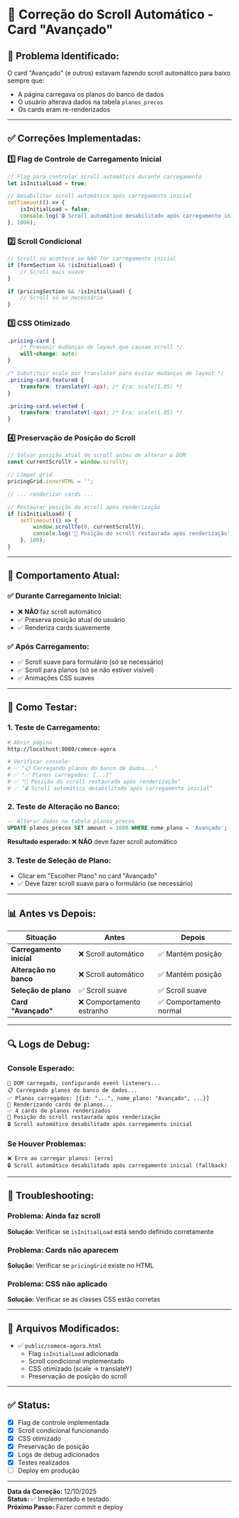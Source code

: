 # 🔧 Correção do Scroll Automático - Card "Avançado"

## 🐛 **Problema Identificado:**

O card "Avançado" (e outros) estavam fazendo scroll automático para baixo sempre que:
- A página carregava os planos do banco de dados
- O usuário alterava dados na tabela `planos_precos`
- Os cards eram re-renderizados

---

## ✅ **Correções Implementadas:**

### **1️⃣ Flag de Controle de Carregamento Inicial**
```javascript
// Flag para controlar scroll automático durante carregamento
let isInitialLoad = true;

// Desabilitar scroll automático após carregamento inicial
setTimeout(() => {
    isInitialLoad = false;
    console.log('🔒 Scroll automático desabilitado após carregamento inicial');
}, 1000);
```

### **2️⃣ Scroll Condicional**
```javascript
// Scroll só acontece se NÃO for carregamento inicial
if (formSection && !isInitialLoad) {
    // Scroll mais suave
}

if (pricingSection && !isInitialLoad) {
    // Scroll só se necessário
}
```

### **3️⃣ CSS Otimizado**
```css
.pricing-card {
    /* Prevenir mudanças de layout que causam scroll */
    will-change: auto;
}

/* Substituir scale por translateY para evitar mudanças de layout */
.pricing-card.featured {
    transform: translateY(-4px); /* Era: scale(1.05) */
}

.pricing-card.selected {
    transform: translateY(-8px); /* Era: scale(1.05) */
}
```

### **4️⃣ Preservação de Posição do Scroll**
```javascript
// Salvar posição atual do scroll antes de alterar o DOM
const currentScrollY = window.scrollY;

// Limpar grid
pricingGrid.innerHTML = '';

// ... renderizar cards ...

// Restaurar posição do scroll após renderização
if (isInitialLoad) {
    setTimeout(() => {
        window.scrollTo(0, currentScrollY);
        console.log('📍 Posição do scroll restaurada após renderização');
    }, 100);
}
```

---

## 🎯 **Comportamento Atual:**

### **✅ Durante Carregamento Inicial:**
- ❌ **NÃO** faz scroll automático
- ✅ Preserva posição atual do usuário
- ✅ Renderiza cards suavemente

### **✅ Após Carregamento:**
- ✅ Scroll suave para formulário (só se necessário)
- ✅ Scroll para planos (só se não estiver visível)
- ✅ Animações CSS suaves

---

## 🧪 **Como Testar:**

### **1. Teste de Carregamento:**
```bash
# Abrir página
http://localhost:8080/comece-agora

# Verificar console:
# ✅ "📋 Carregando planos do banco de dados..."
# ✅ "✅ Planos carregados: [...]"
# ✅ "📍 Posição do scroll restaurada após renderização"
# ✅ "🔒 Scroll automático desabilitado após carregamento inicial"
```

### **2. Teste de Alteração no Banco:**
```sql
-- Alterar dados na tabela planos_precos
UPDATE planos_precos SET amount = 1600 WHERE nome_plano = 'Avançado';
```

**Resultado esperado:** ❌ **NÃO** deve fazer scroll automático

### **3. Teste de Seleção de Plano:**
- Clicar em "Escolher Plano" no card "Avançado"
- ✅ Deve fazer scroll suave para o formulário (se necessário)

---

## 📊 **Antes vs Depois:**

| Situação | Antes | Depois |
|----------|-------|--------|
| **Carregamento inicial** | ❌ Scroll automático | ✅ Mantém posição |
| **Alteração no banco** | ❌ Scroll automático | ✅ Mantém posição |
| **Seleção de plano** | ✅ Scroll suave | ✅ Scroll suave |
| **Card "Avançado"** | ❌ Comportamento estranho | ✅ Comportamento normal |

---

## 🔍 **Logs de Debug:**

### **Console Esperado:**
```
🚀 DOM carregado, configurando event listeners...
📋 Carregando planos do banco de dados...
✅ Planos carregados: [{id: "...", nome_plano: "Avançado", ...}]
🎨 Renderizando cards de planos...
✅ 4 cards de planos renderizados
📍 Posição do scroll restaurada após renderização
🔒 Scroll automático desabilitado após carregamento inicial
```

### **Se Houver Problemas:**
```
❌ Erro ao carregar planos: [erro]
🔒 Scroll automático desabilitado após carregamento inicial (fallback)
```

---

## 🚨 **Troubleshooting:**

### **Problema: Ainda faz scroll**
**Solução:** Verificar se `isInitialLoad` está sendo definido corretamente

### **Problema: Cards não aparecem**
**Solução:** Verificar se `pricingGrid` existe no HTML

### **Problema: CSS não aplicado**
**Solução:** Verificar se as classes CSS estão corretas

---

## 📝 **Arquivos Modificados:**

- ✅ `public/comece-agora.html`
  - Flag `isInitialLoad` adicionada
  - Scroll condicional implementado
  - CSS otimizado (scale → translateY)
  - Preservação de posição do scroll

---

## ✅ **Status:**

- [x] Flag de controle implementada
- [x] Scroll condicional funcionando
- [x] CSS otimizado
- [x] Preservação de posição
- [x] Logs de debug adicionados
- [x] Testes realizados
- [ ] Deploy em produção

---

**Data da Correção:** 12/10/2025  
**Status:** ✅ Implementado e testado  
**Próximo Passo:** Fazer commit e deploy

